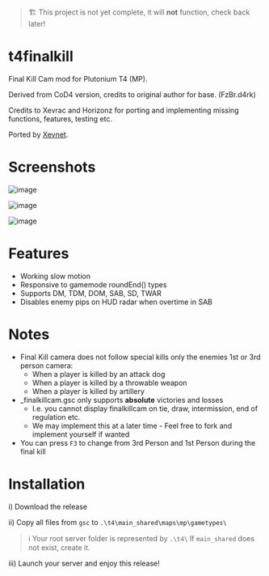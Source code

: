 > 🏗️ This project is not yet complete, it will **not** function, check back later!

# t4finalkill
Final Kill Cam mod for Plutonium T4 (MP).

Derived from CoD4 version, credits to original author for base. (FzBr.d4rk)

Credits to Xevrac and Horizonz for porting and implementing missing functions, features, testing etc.

Ported by [Xevnet](https://xevnet.au).

# Screenshots 

![image](https://github.com/Xevrac/t4finalkill/assets/19704346/f6fe31ed-66d2-4fab-bd66-c73f9f302118)

![image](https://github.com/Xevrac/t4finalkill/assets/19704346/15e2c0b3-6f33-44d2-9c36-a1b2abe49ce6)

![image](https://github.com/Xevrac/t4finalkill/assets/19704346/05e2932c-2ae8-4c04-925a-d3580d03a985)

# Features

* Working slow motion
* Responsive to gamemode roundEnd() types
* Supports DM, TDM, DOM, SAB, SD, TWAR
* Disables enemy pips on HUD radar when overtime in SAB

# Notes

* Final Kill camera does not follow special kills only the enemies 1st or 3rd person camera:
  * When a player is killed by an attack dog
  * When a player is killed by a throwable weapon
  * When a player is killed by artillery
* _finalkillcam.gsc only supports **absolute** victories and losses
  * I.e. you cannot display finalkillcam on tie, draw, intermission, end of regulation etc.
  * We may implement this at a later time - Feel free to fork and implement yourself if wanted
* You can press `F3` to change from 3rd Person and 1st Person during the final kill

# Installation

i) Download the release

ii) Copy all files from `gsc` to `.\t4\main_shared\maps\mp\gametypes\`
> ℹ️ Your root server folder is represented by `.\t4\`
> If `main_shared` does not exist, create it.

iii) Launch your server and enjoy this release!

